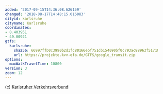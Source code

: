 ```yaml
---
added: '2017-09-15T14:36:08.626159'
changed: '2018-08-17T14:48:15.016083'
cityid: karlsruhe
cityname: Karlsruhe
coordinates:
- 8.403951
- 49.00921
gtfs:
  karlsruhe:
    sha256: 66997ffb0c3990b2d1fc80166ebf751db154090bf0c793ac88963f5171888946
    url: https://projekte.kvv-efa.de/GTFS/google_transit.zip
options:
  maxWalkTravelTime: 10800
version: 3
zoom: 12
---
```


(c) [Karlsruher Verkehrsverbund](https://www.kvv.de/fahrt-planen/fahrplaene/open-data.html)
